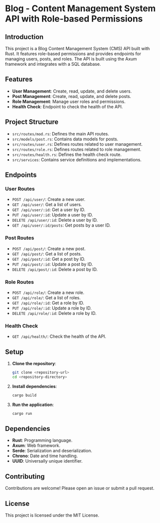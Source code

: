 # Blog - Content Management System API with Role-based Permissions

## Introduction

This project is a Blog Content Management System (CMS) API built with Rust. It features role-based permissions and
provides endpoints for managing users, posts, and roles. The API is built using the Axum framework and integrates with a
SQL database.

## Features

- **User Management**: Create, read, update, and delete users.
- **Post Management**: Create, read, update, and delete posts.
- **Role Management**: Manage user roles and permissions.
- **Health Check**: Endpoint to check the health of the API.

## Project Structure

- `src/routes/mod.rs`: Defines the main API routes.
- `src/models/post.rs`: Contains data models for posts.
- `src/routes/user.rs`: Defines routes related to user management.
- `src/routes/role.rs`: Defines routes related to role management.
- `src/routes/health.rs`: Defines the health check route.
- `src/services`: Contains service definitions and implementations.

## Endpoints

### User Routes

- `POST /api/user/`: Create a new user.
- `GET /api/user/`: Get a list of users.
- `GET /api/user/:id`: Get a user by ID.
- `PUT /api/user/:id`: Update a user by ID.
- `DELETE /api/user/:id`: Delete a user by ID.
- `GET /api/user/:id/posts`: Get posts by a user ID.

### Post Routes

- `POST /api/post/`: Create a new post.
- `GET /api/post/`: Get a list of posts.
- `GET /api/post/:id`: Get a post by ID.
- `PUT /api/post/:id`: Update a post by ID.
- `DELETE /api/post/:id`: Delete a post by ID.

### Role Routes

- `POST /api/role/`: Create a new role.
- `GET /api/role/`: Get a list of roles.
- `GET /api/role/:id`: Get a role by ID.
- `PUT /api/role/:id`: Update a role by ID.
- `DELETE /api/role/:id`: Delete a role by ID.

### Health Check

- `GET /api/health/`: Check the health of the API.

## Setup

1. **Clone the repository**:
    ```sh
    git clone <repository-url>
    cd <repository-directory>
    ```

2. **Install dependencies**:
    ```sh
    cargo build
    ```

3. **Run the application**:
    ```sh
    cargo run
    ```

## Dependencies

- **Rust**: Programming language.
- **Axum**: Web framework.
- **Serde**: Serialization and deserialization.
- **Chrono**: Date and time handling.
- **UUID**: Universally unique identifier.

## Contributing

Contributions are welcome! Please open an issue or submit a pull request.

## License

This project is licensed under the MIT License.